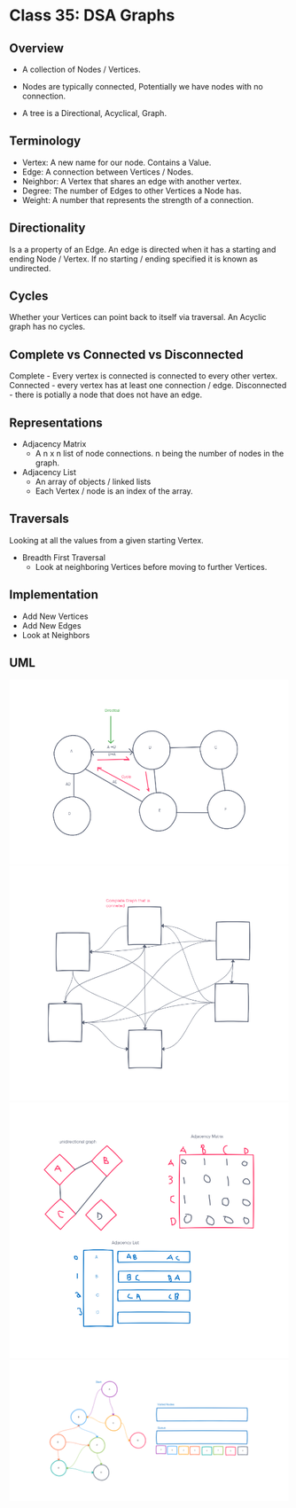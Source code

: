 # Class 35: DSA Graphs

## Overview

* A collection of Nodes / Vertices.
* Nodes are typically connected, Potentially we have nodes with no connection.

* A tree is a Directional, Acyclical, Graph.

## Terminology

* Vertex: A new name for our node. Contains a Value.
* Edge: A connection between Vertices / Nodes.
* Neighbor: A Vertex that shares an edge with another vertex.
* Degree: The number of Edges to other Vertices a Node has.
* Weight: A number that represents the strength of a connection.

## Directionality

Is a a property of an Edge.  An edge is directed when it has a starting and ending Node / Vertex.  If no starting / ending specified it is known as undirected.

## Cycles

Whether your Vertices can point back to itself via traversal.  An Acyclic graph has no cycles.

## Complete vs Connected vs Disconnected

Complete - Every vertex is connected is connected to every other vertex.
Connected - every vertex has at least one connection / edge.
Disconnected - there is potially a node that does not have an edge.

## Representations

* Adjacency Matrix
  * A n x n list of node connections. n being the number of nodes in the graph.
* Adjacency List
  * An array of objects / linked lists
  * Each Vertex  / node is an index of the array.

## Traversals

Looking at all the values from a given starting Vertex.

* Breadth First Traversal
  * Look at neighboring Vertices before moving to further Vertices.

## Implementation

* Add New Vertices
* Add New Edges
* Look at Neighbors

## UML
![Graphs_1](./Assets/Graphs_1.png)
![Graphs_2](./Assets/Graphs_2.png)
![Graphs_3](./Assets/Graphs_3.png)
![Graphs_4](./Assets/Graphs_4.png)
